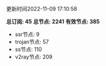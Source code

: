 更新时间2022-11-09 17:10:58

**总订阅: 45**
**总节点: 2241**
**有效节点: 385**
- ssr节点: 9
- trojan节点: 57
- ss节点: 110
- v2ray节点: 209
